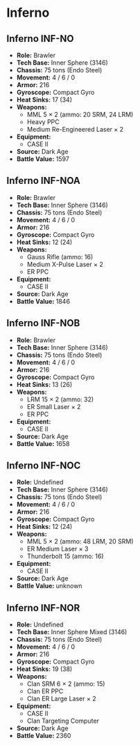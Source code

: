 # Inferno
## Inferno INF-NO
- **Role:** Brawler
- **Tech Base:** Inner Sphere (3146)
- **Chassis:** 75 tons (Endo Steel)
- **Movement:** 4 / 6 / 0
- **Armor:** 216
- **Gyroscope:** Compact Gyro
- **Heat Sinks:** 17 (34)
- **Weapons:**
  - MML 5 × 2 (ammo: 20 SRM, 24 LRM)
  - Heavy PPC
  - Medium Re-Engineered Laser × 2
- **Equipment:**
  - CASE II
- **Source:** Dark Age
- **Battle Value:** 1597

## Inferno INF-NOA
- **Role:** Brawler
- **Tech Base:** Inner Sphere (3146)
- **Chassis:** 75 tons (Endo Steel)
- **Movement:** 4 / 6 / 0
- **Armor:** 216
- **Gyroscope:** Compact Gyro
- **Heat Sinks:** 12 (24)
- **Weapons:**
  - Gauss Rifle (ammo: 16)
  - Medium X-Pulse Laser × 2
  - ER PPC
- **Equipment:**
  - CASE II
- **Source:** Dark Age
- **Battle Value:** 1846

## Inferno INF-NOB
- **Role:** Brawler
- **Tech Base:** Inner Sphere (3146)
- **Chassis:** 75 tons (Endo Steel)
- **Movement:** 4 / 6 / 0
- **Armor:** 216
- **Gyroscope:** Compact Gyro
- **Heat Sinks:** 13 (26)
- **Weapons:**
  - LRM 15 × 2 (ammo: 32)
  - ER Small Laser × 2
  - ER PPC
- **Equipment:**
  - CASE II
- **Source:** Dark Age
- **Battle Value:** 1658

## Inferno INF-NOC
- **Role:** Undefined
- **Tech Base:** Inner Sphere (3146)
- **Chassis:** 75 tons (Endo Steel)
- **Movement:** 4 / 6 / 0
- **Armor:** 216
- **Gyroscope:** Compact Gyro
- **Heat Sinks:** 12 (24)
- **Weapons:**
  - MML 5 × 2 (ammo: 48 LRM, 20 SRM)
  - ER Medium Laser × 3
  - Thunderbolt 15 (ammo: 16)
- **Equipment:**
  - CASE II
- **Source:** Dark Age
- **Battle Value:** unknown

## Inferno INF-NOR
- **Role:** Undefined
- **Tech Base:** Inner Sphere Mixed (3146)
- **Chassis:** 75 tons (Endo Steel)
- **Movement:** 4 / 6 / 0
- **Armor:** 216
- **Gyroscope:** Compact Gyro
- **Heat Sinks:** 19 (38)
- **Weapons:**
  - Clan SRM 6 × 2 (ammo: 15)
  - Clan ER PPC
  - Clan ER Large Laser × 2
- **Equipment:**
  - CASE II
  - Clan Targeting Computer
- **Source:** Dark Age
- **Battle Value:** 2360

